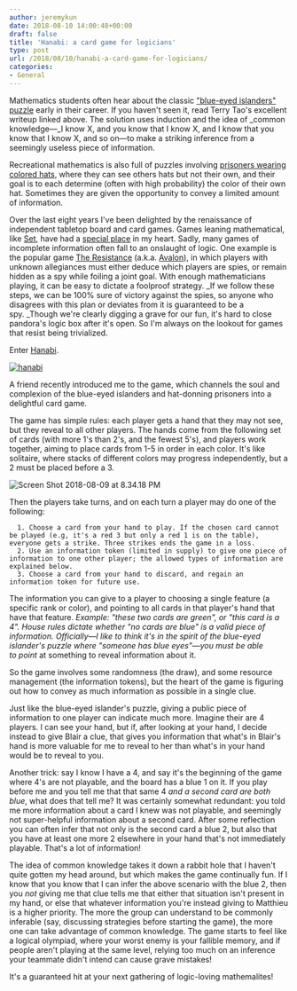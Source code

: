 ```yaml
---
author: jeremykun
date: 2018-08-10 14:00:48+00:00
draft: false
title: 'Hanabi: a card game for logicians'
type: post
url: /2018/08/10/hanabi-a-card-game-for-logicians/
categories:
- General
---
```


Mathematics students often hear about the classic ["blue-eyed islanders" puzzle](https://terrytao.wordpress.com/2008/02/05/the-blue-eyed-islanders-puzzle/) early in their career. If you haven't seen it, read Terry Tao's excellent writeup linked above. The solution uses induction and the idea of _common knowledge—_I know X, and you know that I know X, and I know that you know that I know X, and so on—to make a striking inference from a seemingly useless piece of information.

Recreational mathematics is also full of puzzles involving [prisoners wearing colored hats](https://en.wikipedia.org/wiki/Hat_puzzle), where they can see others hats but not their own, and their goal is to each determine (often with high probability) the color of their own hat. Sometimes they are given the opportunity to convey a limited amount of information.

Over the last eight years I've been delighted by the renaissance of independent tabletop board and card games. Games leaning mathematical, like [Set](https://www.amazon.com/gp/product/B00000IV34/ref=as_li_tl?ie=UTF8&camp=1789&creative=9325&creativeASIN=B00000IV34&linkCode=as2&tag=mathinterpr00-20&linkId=e25940d1f371fb5ea6cf84f289a54245), have had a [special place](http://jeremykun.com/2018/03/25/a-parlor-trick-for-set/) in my heart. Sadly, many games of incomplete information often fall to an onslaught of logic. One example is the popular game [The Resistance](https://www.amazon.com/gp/product/B008A2BA8G/ref=as_li_tl?ie=UTF8&camp=1789&creative=9325&creativeASIN=B008A2BA8G&linkCode=as2&tag=mathinterpr00-20&linkId=b667fc121181bef38888bde750e5aec0) (a.k.a. [Avalon](https://www.amazon.com/gp/product/B009SAAV0C/ref=as_li_tl?ie=UTF8&camp=1789&creative=9325&creativeASIN=B009SAAV0C&linkCode=as2&tag=mathinterpr00-20&linkId=a2442514f2804e31be7342c6654a39bc)), in which players with unknown allegiances must either deduce which players are spies, or remain hidden as a spy while foiling a joint goal. With enough mathematicians playing, it can be easy to dictate a foolproof strategy. _If we follow these steps, we can be 100% sure of victory against the spies, so anyone who disagrees with this plan or deviates from it is guaranteed to be a spy. _Though we're clearly digging a grave for our fun, it's hard to close pandora's logic box after it's open. So I'm always on the lookout for games that resist being trivialized.

Enter [Hanabi](https://www.amazon.com/gp/product/B00CYQ9Q76/ref=as_li_tl?ie=UTF8&camp=1789&creative=9325&creativeASIN=B00CYQ9Q76&linkCode=as2&tag=mathinterpr00-20&linkId=67c549fc57ab067be212d4f8ffc92e35).

[![hanabi](https://jeremykun.files.wordpress.com/2018/08/hanabi.jpeg)
](https://www.amazon.com/gp/product/B00CYQ9Q76/ref=as_li_tl?ie=UTF8&camp=1789&creative=9325&creativeASIN=B00CYQ9Q76&linkCode=as2&tag=mathinterpr00-20&linkId=67c549fc57ab067be212d4f8ffc92e35)

A friend recently introduced me to the game, which channels the soul and complexion of the blue-eyed islanders and hat-donning prisoners into a delightful card game.

The game has simple rules: each player gets a hand that they may not see, but they reveal to all other players. The hands come from the following set of cards (with more 1's than 2's, and the fewest 5's), and players work together, aiming to place cards from 1-5 in order in each color. It's like solitaire, where stacks of different colors may progress independently, but a 2 must be placed before a 3.

![Screen Shot 2018-08-09 at 8.34.18 PM](https://jeremykun.files.wordpress.com/2018/08/screen-shot-2018-08-09-at-8-34-18-pm.png)

Then the players take turns, and on each turn a player may do one of the following:

	  1. Choose a card from your hand to play. If the chosen card cannot be played (e.g, it's a red 3 but only a red 1 is on the table), everyone gets a strike. Three strikes ends the game in a loss.
	  2. Use an information token (limited in supply) to give one piece of information to one other player; the allowed types of information are explained below.
	  3. Choose a card from your hand to discard, and regain an information token for future use.

The information you can give to a player to choosing a single feature (a specific rank or color), and pointing to all cards in that player's hand that have that feature. _Example: "these two cards are green", or "this card is a 4". _House rules dictate whether "no cards are blue" is a valid piece of information. Officially—I like to think it's in the spirit of the blue-eyed islander's puzzle where "someone has blue eyes"—you must be able to_ point_ at something to reveal information about it.

So the game involves some randomness (the draw), and some resource management (the information tokens), but the heart of the game is figuring out how to convey as much information as possible in a single clue.

Just like the blue-eyed islander's puzzle, giving a public piece of information to one player can indicate much more. Imagine their are 4 players. I can see your hand, but if, after looking at your hand, I decide instead to give Blair a clue, that gives you information that what's in Blair's hand is more valuable for me to reveal to her than what's in your hand would be to reveal to you.

Another trick: say I know I have a 4, and say it's the beginning of the game where 4's are not playable, and the board has a blue 1 on it. If you play before me and you tell me that that same 4 _and a second card are both blue_, what does that tell me? It was certainly somewhat redundant: you told me more information about a card I knew was not playable, and seemingly not super-helpful information about a second card. After some reflection you can often infer that not only is the second card a blue 2, but also that you have at least one more 2 elsewhere in your hand that's not immediately playable. That's a lot of information!

The idea of common knowledge takes it down a rabbit hole that I haven't quite gotten my head around, but which makes the game continually fun. If I know that you know that I can infer the above scenario with the blue 2, then you _not_ giving me that clue tells me that either that situation isn't present in my hand, or else that whatever information you're instead giving to Matthieu is a higher priority. The more the group can understand to be commonly inferable (say, discussing strategies before starting the game), the more one can take advantage of common knowledge. The game starts to feel like a logical olympiad, where your worst enemy is your fallible memory, and if people aren't playing at the same level, relying too much on an inference your teammate didn't intend can cause grave mistakes!

It's a guaranteed hit at your next gathering of logic-loving mathemalites!

